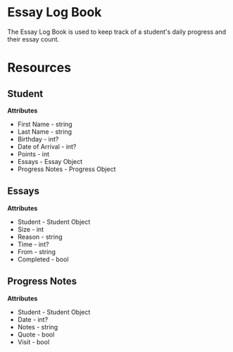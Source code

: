# Essay Log Book

The Essay Log Book is used to keep track of a student's daily progress and their essay count.

# Resources

## Student
**Attributes**
* First Name - string
* Last Name - string
* Birthday - int?
* Date of Arrival - int?
* Points - int
* Essays - Essay Object
* Progress Notes - Progress Object

## Essays
**Attributes**
* Student - Student Object
* Size - int
* Reason - string
* Time - int?
* From - string
* Completed - bool

## Progress Notes
**Attributes**
* Student - Student Object
* Date - int?
* Notes - string
* Quote - bool
* Visit - bool
